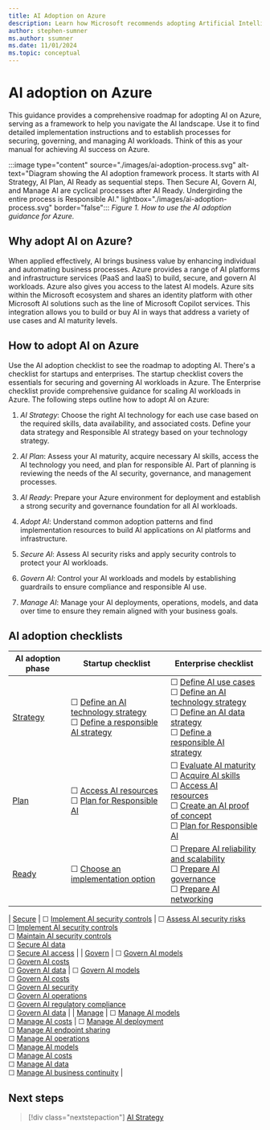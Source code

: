 ```yaml
---
title: AI Adoption on Azure
description: Learn how Microsoft recommends adopting Artificial Intelligence (AI) in your organization with the Microsoft Cloud Adoption Framework.
author: stephen-sumner
ms.author: ssumner
ms.date: 11/01/2024
ms.topic: conceptual
---
```


# AI adoption on Azure

This guidance provides a comprehensive roadmap for adopting AI on Azure, serving as a framework to help you navigate the AI landscape. Use it to find detailed implementation instructions and to establish processes for securing, governing, and managing AI workloads. Think of this as your manual for achieving AI success on Azure.

:::image type="content" source="./images/ai-adoption-process.svg" alt-text="Diagram showing the AI adoption framework process. It starts with AI Strategy, AI Plan, AI Ready as sequential steps. Then Secure AI, Govern AI, and Manage AI are cyclical processes after AI Ready. Undergirding the entire process is Responsible AI." lightbox="./images/ai-adoption-process.svg" border="false":::
*Figure 1. How to use the AI adoption guidance for Azure.*

## Why adopt AI on Azure?

When applied effectively, AI brings business value by enhancing individual and automating business processes. Azure provides a range of AI platforms and infrastructure services (PaaS and IaaS) to build, secure, and govern AI workloads. Azure also gives you access to the latest AI models. Azure sits within the Microsoft ecosystem and shares an identity platform with other Microsoft AI solutions such as the line of Microsoft Copilot services. This integration allows you to build or buy AI in ways that address a variety of use cases and AI maturity levels.

## How to adopt AI on Azure

Use the AI adoption checklist to see the roadmap to adopting AI. There's a checklist for startups and enterprises. The startup checklist covers the essentials for securing and governing AI workloads in Azure. The Enterprise checklist provide comprehensive guidance for scaling AI workloads in Azure. The following steps outline how to adopt AI on Azure:

1. *AI Strategy*: Choose the right AI technology for each use case based on the required skills, data availability, and associated costs. Define your data strategy and Responsible AI strategy based on your technology strategy.

1. *AI Plan*: Assess your AI maturity, acquire necessary AI skills, access the AI technology you need, and plan for responsible AI. Part of planning is reviewing the needs of the AI security, governance, and management processes.

1. *AI Ready*: Prepare your Azure environment for deployment and establish a strong security and governance foundation for all AI workloads.

1. *Adopt AI*: Understand common adoption patterns and find implementation resources to build AI applications on AI platforms and infrastructure.

1. *Secure AI*: Assess AI security risks and apply security controls to protect your AI workloads.

1. *Govern AI*: Control your AI workloads and models by establishing guardrails to ensure compliance and responsible AI use.

1. *Manage AI*: Manage your AI deployments, operations, models, and data over time to ensure they remain aligned with your business goals.

## AI adoption checklists

| AI adoption phase | Startup checklist | Enterprise checklist |
|---|---|---|
| [Strategy](./strategy.md) | &#9744; [Define an AI technology strategy](./strategy.md#define-an-ai-technology-strategy) <br> &#9744; [Define a responsible AI strategy](./strategy.md#define-a-responsible-ai-strategy) | &#9744; [Define AI use cases](./strategy.md#define-ai-use-cases) <br> &#9744; [Define an AI technology strategy](./strategy.md#define-an-ai-technology-strategy) <br> &#9744; [Define an AI data strategy](./strategy.md#define-an-ai-data-strategy) <br> &#9744; [Define a responsible AI strategy](./strategy.md#define-a-responsible-ai-strategy) |
| [Plan](./plan.md) | &#9744; [Access AI resources](./plan.md#access-ai-resources) <br> &#9744; [Plan for Responsible AI](./plan.md#plan-for-responsible-ai) | &#9744; [Evaluate AI maturity](./plan.md#evaluate-ai-maturity) <br> &#9744; [Acquire AI skills](./plan.md#acquire-ai-skills) <br> &#9744; [Access AI resources](./plan.md#access-ai-resources) <br> &#9744; [Create an AI proof of concept](./plan.md#create-an-ai-proof-of-concept) <br> &#9744; [Plan for Responsible AI](./plan.md#plan-for-responsible-ai) |
| [Ready](./ready.md) | &#9744; [Choose an implementation option](./ready.md#implementation-options) | &#9744; [Prepare AI reliability and scalability](./ready.md#prepare-ai-reliability) <br> &#9744; [Prepare AI governance](./ready.md#prepare-ai-governance) <br> &#9744; [Prepare AI networking](./ready.md#prepare-ai-networking)|

| [Secure](./secure.md) | &#9744; [Implement AI security controls](./secure.md#secure-ai-resources) | &#9744; [Assess AI security risks](./secure.md#assess-ai-security-risks) <br> &#9744; [Implement AI security controls](./secure.md#secure-ai-resources) <br> &#9744; [Maintain AI security controls](./secure.md#secure-the-ai-models) <br> &#9744; [Secure AI data](./secure.md#secure-ai-data) <br> &#9744; [Secure AI access](./secure.md#secure-ai-access) |
| [Govern](./govern.md) | &#9744; [Govern AI models](./govern.md#govern-ai-models) <br> &#9744; [Govern AI costs](./govern.md#govern-ai-costs) <br> &#9744; [Govern AI data](./govern.md#govern-ai-data) | &#9744; [Govern AI models](./govern.md#govern-ai-models) <br> &#9744; [Govern AI costs](./govern.md#govern-ai-costs) <br> &#9744; [Govern AI security](./govern.md#govern-ai-security) <br> &#9744; [Govern AI operations](./govern.md#govern-ai-operations) <br> &#9744; [Govern AI regulatory compliance](./govern.md#govern-ai-regulatory-compliance) <br> &#9744; [Govern AI data](./govern.md#govern-ai-data) |
| [Manage](./manage.md) | &#9744; [Manage AI models](./manage.md#manage-ai-models) <br> &#9744; [Manage AI costs](./manage.md#manage-ai-costs) | &#9744; [Manage AI deployment](./manage.md#manage-ai-deployment) <br> &#9744; [Manage AI endpoint sharing](./manage.md#manage-ai-endpoint-sharing) <br> &#9744; [Manage AI operations](./manage.md#manage-ai-operations) <br> &#9744; [Manage AI models](./manage.md#manage-ai-models) <br> &#9744; [Manage AI costs](./manage.md#manage-ai-costs) <br> &#9744; [Manage AI data](./manage.md#manage-ai-data) <br> &#9744; [Manage AI business continuity](./manage.md#manage-business-continuity-and-disaster-recovery) |

## Next steps

> [!div class="nextstepaction"]
> [AI Strategy](strategy.md)

